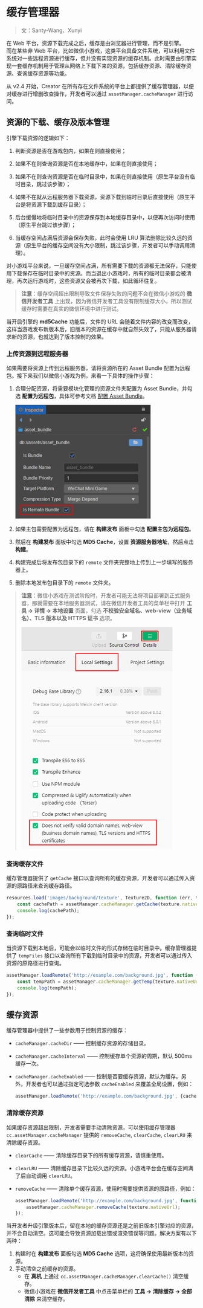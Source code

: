 # 缓存管理器

> 文：Santy-Wang、Xunyi

在 Web 平台，资源下载完成之后，缓存是由浏览器进行管理，而不是引擎。<br>
而在某些非 Web 平台，比如微信小游戏，这类平台具备文件系统，可以利用文件系统对一些远程资源进行缓存，但并没有实现资源的缓存机制。此时需要由引擎实现一套缓存机制用于管理从网络上下载下来的资源，包括缓存资源、清除缓存资源、查询缓存资源等功能。

从 v2.4 开始，Creator 在所有存在文件系统的平台上都提供了缓存管理器，以便对缓存进行增删改查操作，开发者可以通过 `assetManager.cacheManager` 进行访问。

## 资源的下载、缓存及版本管理

引擎下载资源的逻辑如下：

1. 判断资源是否在游戏包内，如果在则直接使用；

2. 如果不在则查询资源是否在本地缓存中，如果在则直接使用；

3. 如果不在则查询资源是否在临时目录中，如果在则直接使用（原生平台没有临时目录，跳过该步骤）；

4. 如果不在就从远程服务器下载资源，资源下载到临时目录后直接使用（原生平台是将资源下载到缓存目录）；

5. 后台缓慢地将临时目录中的资源保存到本地缓存目录中，以便再次访问时使用（原生平台跳过该步骤）；

6. 当缓存空间占满后资源会保存失败，此时会使用 LRU 算法删除比较久远的资源（原生平台的缓存空间没有大小限制，跳过该步骤，开发者可以手动调用清理）。

对小游戏平台来说，一旦缓存空间占满，所有需要下载的资源都无法保存，只能使用下载保存在临时目录中的资源。而当退出小游戏时，所有的临时目录都会被清理，再次运行游戏时，这些资源又会被再次下载，如此循环往复。

> **注意**：缓存空间超出限制导致文件保存失败的问题不会在微信小游戏的 **微信开发者工具** 上出现，因为微信开发者工具没有限制缓存大小，所以测试缓存时需要在真实的微信环境中进行测试。

当开启引擎的 **md5Cache** 功能后，文件的 URL 会随着文件内容的改变而改变，这样当游戏发布新版本后，旧版本的资源在缓存中就自然失效了，只能从服务器请求新的资源，也就达到了版本控制的效果。

### 上传资源到远程服务器

如果需要将资源上传到远程服务器，请将资源所在的 Asset Bundle 配置为远程包。接下来我们以微信小游戏为例，来看一下具体的操作步骤：

1. 合理分配资源，将需要模块化管理的资源文件夹配置为 Asset Bundle，并勾选 **配置为远程包**，具体可参考文档 [配置 Asset Bundle](./bundle.md#%E9%85%8D%E7%BD%AE%E6%96%B9%E6%B3%95)。

    ![bundle_is_remote](./cache-manager/remote-bundle.png)

2. 如果主包需要配置为远程包，请在 **构建发布** 面板中勾选 **配置主包为远程包**。

3. 然后在 **构建发布** 面板中勾选 **MD5 Cache**，设置 **资源服务器地址**，然后点击 **构建**。

4. 构建完成后将发布包目录下的 `remote` 文件夹完整地上传到上一步填写的服务器上。

5. 删除本地发布包目录下的 `remote` 文件夹。

> **注意**：微信小游戏在测试阶段时，开发者可能无法将项目部署到正式服务器，那就需要在本地服务器测试，请在微信开发者工具的菜单栏中打开 **工具 -> 详情 -> 本地设置** 页面，勾选 **不校验安全域名、web-view（业务域名）、TLS 版本以及 HTTPS 证书** 选项。
>
> ![details](./cache-manager/details.png)

### 查询缓存文件

缓存管理器提供了 `getCache` 接口以查询所有的缓存资源，开发者可以通过传入资源的原路径来查询缓存路径。

```typescript
resources.load('images/background/texture', Texture2D, function (err, texture) {
    const cachePath = assetManager.cacheManager.getCache(texture.nativeUrl);
    console.log(cachePath);
});
```

### 查询临时文件

当资源下载到本地后，可能会以临时文件的形式存储在临时目录中。缓存管理器提供了 `tempFiles` 接口以查询所有下载到临时目录中的资源，开发者可以通过传入资源的原路径进行查询。

```typescript
assetManager.loadRemote('http://example.com/background.jpg', function (err, texture) {
    const tempPath = assetManager.cacheManager.getTemp(texture.nativeUrl);
    console.log(tempPath);
});
```

## 缓存资源

缓存管理器中提供了一些参数用于控制资源的缓存：

- `cacheManager.cacheDir` —— 控制缓存资源的存储目录。
- `cacheManager.cacheInterval` —— 控制缓存单个资源的周期，默认 500ms 缓存一次。
- `cacheManager.cacheEnabled` —— 控制是否要缓存资源，默认为缓存。另外，开发者也可以通过指定可选参数 `cacheEnabled` 来覆盖全局设置，例如：

  ```typescript
  assetManager.loadRemote('http://example.com/background.jpg', {cacheEnabled: true}, callback);
  ```

### 清除缓存资源

如果缓存资源超出限制，开发者需要手动清除资源，可以使用缓存管理器 `cc.assetManager.cacheManager` 提供的 `removeCache`, `clearCache`, `clearLRU` 来清除缓存资源。

- `clearCache` —— 清除缓存目录下的所有缓存资源，请慎重使用。
- `clearLRU` —— 清除缓存目录下比较久远的资源。小游戏平台会在缓存空间满了后自动调用 `clearLRU`。
- `removeCache` —— 清除单个缓存资源，使用时需要提供资源的原路径，例如：

  ```typescript
  assetManager.loadRemote('http://example.com/background.jpg', function (err, texture) {
      assetManager.cacheManager.removeCache(texture.nativeUrl);
  });
  ```

当开发者升级引擎版本后，留在本地的缓存资源还是之前旧版本引擎对应的资源，并不会自动清空。这可能会导致资源加载出错或渲染错误等问题。解决方案有以下两种：

1. 构建时在 **构建发布** 面板勾选 **MD5 Cache** 选项，这将确保使用最新版本的资源。
2. 手动清空之前缓存的资源。
    - 在 **真机** 上通过 `cc.assetManager.cacheManager.clearCache()` 清空缓存。
    - 微信小游戏在 **微信开发者工具** 中点击菜单栏的 **工具 -> 清除缓存 -> 全部清除** 来清空缓存。
